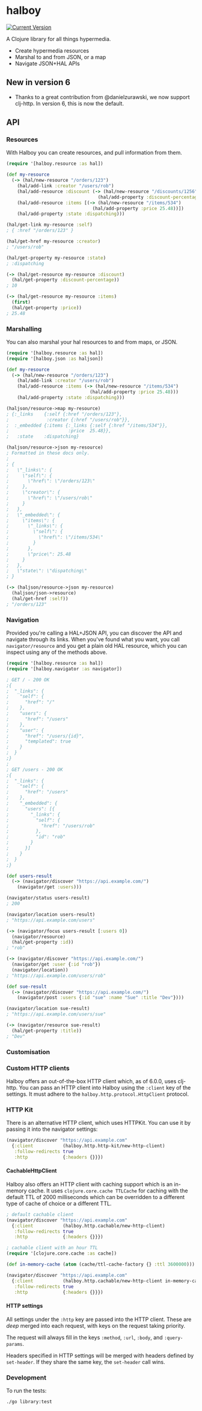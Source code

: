 # halboy

[![Current Version](https://clojars.org/halboy/latest-version.svg)](https://clojars.org/halboy)

A Clojure library for all things hypermedia.

* Create hypermedia resources
* Marshal to and from JSON, or a map
* Navigate JSON+HAL APIs

## New in version 6

* Thanks to a great contribution from @danielzurawski, we now support clj-http.
  In version 6, this is now the default.

## API

### Resources

With Halboy you can create resources, and pull information from them.

```clojure
(require '[halboy.resource :as hal])

(def my-resource
  (-> (hal/new-resource "/orders/123")
    (hal/add-link :creator "/users/rob")
    (hal/add-resource :discount (-> (hal/new-resource "/discounts/1256")
                                  (hal/add-property :discount-percentage 10)))
    (hal/add-resource :items [(-> (hal/new-resource "/items/534")
                                (hal/add-property :price 25.48))])
    (hal/add-property :state :dispatching)))

(hal/get-link my-resource :self)
; { :href "/orders/123" }

(hal/get-href my-resource :creator)
; "/users/rob"

(hal/get-property my-resource :state)
; :dispatching

(-> (hal/get-resource my-resource :discount)
  (hal/get-property :discount-percentage))
; 10

(-> (hal/get-resource my-resource :items)
  (first)
  (hal/get-property :price))
; 25.48
```

### Marshalling

You can also marshal your hal resources to and from maps, or JSON.

```clojure
(require '[halboy.resource :as hal])
(require '[halboy.json :as haljson])

(def my-resource
  (-> (hal/new-resource "/orders/123")
    (hal/add-link :creator "/users/rob")
    (hal/add-resource :items (-> (hal/new-resource "/items/534")
                               (hal/add-property :price 25.48)))
    (hal/add-property :state :dispatching)))

(haljson/resource->map my-resource)
; {:_links    {:self {:href "/orders/123"},
;              :creator {:href "/users/rob"}},
;  :_embedded {:items {:_links {:self {:href "/items/534"}},
;                      :price  25.48}},
;   :state    :dispatching}

(haljson/resource->json my-resource)
; Formatted in these docs only.
;
; {
;   \"_links\": {
;     \"self\": {
;       \"href\": \"/orders/123\"
;     },
;     \"creator\": {
;       \"href\": \"/users/rob\"
;     }
;   },
;   \"_embedded\": {
;     \"items\": {
;       \"_links\": {
;         \"self\": {
;           \"href\": \"/items/534\"
;         }
;       },
;       \"price\": 25.48
;     }
;   },
;   \"state\": \"dispatching\"
; }

(-> (haljson/resource->json my-resource)
  (haljson/json->resource)
  (hal/get-href :self))
; "/orders/123"
```

### Navigation

Provided you're calling a HAL+JSON API, you can discover the API and navigate
through its links. When you've found what you want, you
call `navigator/resource` and you get a plain old HAL resource, which you can
inspect using any of the methods above.

```clojure
(require '[halboy.resource :as hal])
(require '[halboy.navigator :as navigator])

; GET / - 200 OK
;{
;  "_links": {
;    "self": {
;      "href": "/"
;    },
;    "users": {
;      "href": "/users"
;    },
;    "user": {
;      "href": "/users/{id}",
;      "templated": true
;    }
;  }
;}
;
; GET /users - 200 OK
;{
;  "_links": {
;    "self": {
;      "href": "/users"
;    },
;    "_embedded": {
;      "users": [{
;        "_links": {
;          "self": {
;            "href": "/users/rob"
;          },
;          "id": "rob"
;        }
;      }]
;    }
;  }
;}

(def users-result
  (-> (navigator/discover "https://api.example.com/")
    (navigator/get :users)))

(navigator/status users-result)
; 200

(navigator/location users-result)
; "https://api.example.com/users"

(-> (navigator/focus users-result [:users 0])
  (navigator/resource)
  (hal/get-property :id))
; "rob"

(-> (navigator/discover "https://api.example.com/")
  (navigator/get :user {:id "rob"})
  (navigator/location))
; "https://api.example.com/users/rob"

(def sue-result
  (-> (navigator/discover "https://api.example.com/")
    (navigator/post :users {:id "sue" :name "Sue" :title "Dev"})))

(navigator/location sue-result)
; "https://api.example.com/users/sue"

(-> (navigator/resource sue-result)
  (hal/get-property :title))
; "Dev"
```

### Customisation

### Custom HTTP clients

Halboy offers an out-of-the-box HTTP client which, as of 6.0.0, uses clj-http.
You can pass an HTTP client into Halboy using the `:client` key of the settings.
It must adhere to the `halboy.http.protocol.HttpClient` protocol.

### HTTP Kit

There is an alternative HTTP client, which uses HTTPKit. You can use it by
passing it into the navigator settings:

```clojure
(navigator/discover "https://api.example.com"
  {:client           (halboy.http.http-kit/new-http-client)
   :follow-redirects true
   :http             {:headers {}}})
```

#### CachableHttpClient

Halboy also offers an HTTP client with caching support which is an in-memory
cache. It uses `clojure.core.cache TTLCache` for caching with the default TTL of
2000 milliseconds which can be overridden to a different type of cache of choice
or a different TTL.

```clojure
; default cachable client
(navigator/discover "https://api.example.com"
  {:client           (halboy.http.cachable/new-http-client)
   :follow-redirects true
   :http             {:headers {}}})

; cachable client with an hour TTL
(require '[clojure.core.cache :as cache])

(def in-memory-cache (atom (cache/ttl-cache-factory {} :ttl 3600000)))

(navigator/discover "https://api.example.com"
  {:client           (halboy.http.cachable/new-http-client in-memory-cache)
   :follow-redirects true
   :http             {:headers {}}})
```

#### HTTP settings

All settings under the `:http` key are passed into the HTTP client. These are
_deep_ merged into each request, with keys on the request taking priority.

The request will always fill in the keys `:method`, `:url`, `:body`, and
`:query-params`.

Headers specified in HTTP settings will be merged with headers defined by
`set-header`. If they share the same key, the `set-header` call wins.

### Development

To run the tests:

```shell
./go library:test
```
